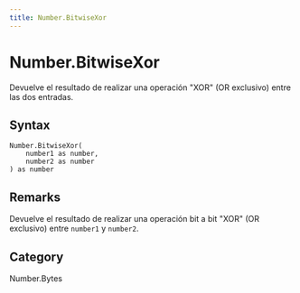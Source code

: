 ```yaml
---
title: Number.BitwiseXor
---
```


# Number.BitwiseXor


Devuelve el resultado de realizar una operación &#34;XOR&#34; (OR exclusivo) entre las dos entradas.


## Syntax

```powerquery
Number.BitwiseXor(
    number1 as number,
    number2 as number
) as number
```


## Remarks

Devuelve el resultado de realizar una operación bit a bit "XOR" (OR exclusivo) entre <code>number1</code> y <code>number2</code>.



## Category
Number.Bytes
